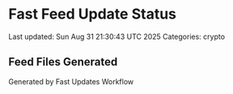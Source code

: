 # Fast Feed Update Status
Last updated: Sun Aug 31 21:30:43 UTC 2025
Categories: crypto

## Feed Files Generated

Generated by Fast Updates Workflow
